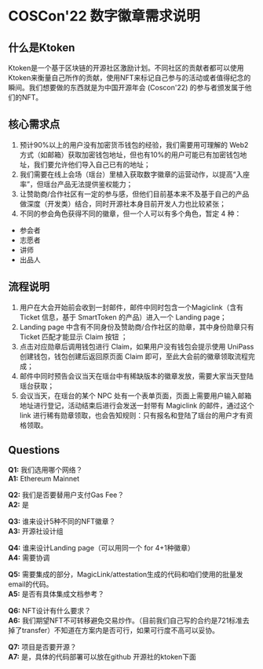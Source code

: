 # COSCon'22 数字徽章需求说明

## 什么是Ktoken
Ktoken是一个基于区块链的开源社区激励计划。不同社区的贡献者都可以使用Ktoken来衡量自己所作的贡献，使用NFT来标记自己参与的活动或者值得纪念的瞬间。我们想要做的东西就是为中国开源年会 (Coscon'22) 的参与者颁发属于他们的NFT。

## 核心需求点
1. 预计90%以上的用户没有加密货币钱包的经验，我们需要用可理解的 Web2 方式（如邮箱）获取加密钱包地址，但也有10%的用户可能已有加密钱包地址，我们要允许他们导入自己已有的地址；
2. 我们需要在线上会场（瑶台）里植入获取数字徽章的运营动作，以提高“入座率”，但瑶台产品无法提供鉴权能力；
3. 让赞助商/合作社区有一定的参与感，但他们目前基本来不及基于自己的产品做深度（开发类）结合，同时开源社本身目前开发人力也比较紧张；
4. 不同的参会角色获得不同的徽章，但一个人可以有多个角色，暂定 4 种：
  * 参会者
  * 志愿者
  * 讲师
  * 出品人

## 流程说明
1. 用户在大会开始前会收到一封邮件，邮件中同时包含一个Magiclink（含有 Ticket 信息，基于 SmartToken 的产品）进入一个 Landing page；
2.  Landing page 中含有不同身份及赞助商/合作社区的勋章，其中身份勋章只有 Ticket 匹配才能显示 Claim 按钮 ；
3. 点击对应勋章后调用钱包进行 Claim，如果用户没有钱包会提示使用 UniPass 创建钱包，钱包创建后返回原页面 Claim 即可，至此大会前的徽章领取流程完成；
4. 邮件中同时预告会议当天在瑶台中有稀缺版本的徽章发放，需要大家当天登陆瑶台获取；
5. 会议当天，在瑶台的某个 NPC 处有一个表单页面，页面上需要用户输入邮箱地址进行登记，活动结束后进行会发送一封带有 Magiclink 的邮件，通过这个 link 进行稀有勋章领取，也会告知规则：只有报名和登陆了瑶台的用户才有资格领取。

## Questions
**Q1:** 我们选用哪个网络？  
**A1:** Ethereum Mainnet

**Q2:** 我们是否要替用户支付Gas Fee？  
**A2:** 是

**Q3:** 谁来设计5种不同的NFT徽章？  
**A3:** 开源社设计组

**Q4:** 谁来设计Landing page（可以用同一个 for 4+1种徽章）  
**A4:** 需要协调

**Q5:** 需要集成的部分，MagicLink/attestation生成的代码和咱们使用的批量发email的代码。  
**A5:** 是否有具体集成文档参考？

**Q6:** NFT设计有什么要求？  
**A6:** 我们期望NFT不可转移避免交易炒作。（目前我们自己写的合约是721标准去掉了transfer）不知道在方案内是否可行，如果可行度不高可以妥协。

**Q7:** 项目是否要开源？  
**A7:** 是，具体的代码部署可以放在github 开源社的ktoken下面

